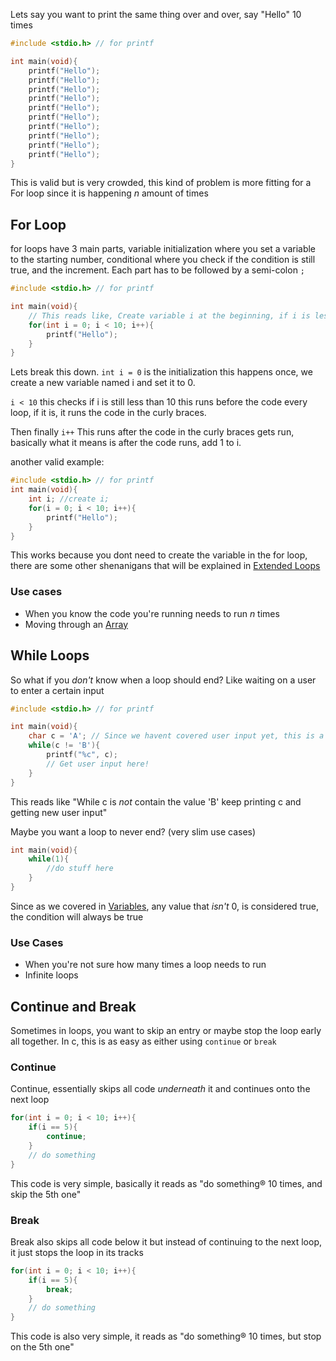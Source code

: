 Lets say you want to print the same thing over and over, say "Hello" 10 times
```c
#include <stdio.h> // for printf

int main(void){
	printf("Hello");
	printf("Hello");
	printf("Hello");
	printf("Hello");
	printf("Hello");
	printf("Hello");
	printf("Hello");
	printf("Hello");
	printf("Hello");
	printf("Hello");	
}
```
This is valid but is very crowded, this kind of problem is more fitting for a For loop since it is happening $n$ amount of times

## For Loop
for loops have 3 main parts, variable initialization where you set a variable to the starting number, conditional where you check if the condition is still true, and the increment. Each part has to be followed by a semi-colon `;`

```c
#include <stdio.h> // for printf

int main(void){
	// This reads like, Create variable i at the beginning, if i is less than 10, keep going, and at the end add 1 to it 
	for(int i = 0; i < 10; i++){
		printf("Hello");
	}
}
```

Lets break this down. `int i = 0` is the initialization this happens once, we create a new variable named i and set it to 0. 

`i < 10` this checks if i is still less than 10 this runs before the code every loop, if it is, it runs the code in the curly braces. 

Then finally `i++` This runs after the code in the curly braces gets run, basically what it means is after the code runs, add 1 to i.

another valid example:
```c
#include <stdio.h> // for printf
int main(void){
	int i; //create i;
	for(i = 0; i < 10; i++){
		printf("Hello");
	}	
}

```
This works because you dont need to create the variable in the for loop, there are some other shenanigans that will be explained in [Extended Loops](<./Extended Loops.md>)

### Use cases
- When you know the code you're running needs to run $n$ times
- Moving through an [Array](<./Arrays.md>)

## While Loops
So what if you *don't* know when a loop should end? Like waiting on a user to enter a certain input
```c
#include <stdio.h> // for printf

int main(void){
	char c = 'A'; // Since we havent covered user input yet, this is a placeholder value
	while(c != 'B'){
		printf("%c", c);
		// Get user input here!
	}
}

```

This reads like "While c is *not* contain the value 'B' keep printing c and getting new user input"

Maybe you want a loop to never end? (very slim use cases)
```c
int main(void){
	while(1){
		//do stuff here
	}
}
```
Since as we covered in [Variables](<./Variables.md#Boolean>), any value that *isn't* 0, is considered true, the condition will always be true

### Use Cases
- When you're not sure how many times a loop needs to run
- Infinite loops

## Continue and Break

Sometimes in loops, you want to skip an entry or maybe stop the loop early all together. In c, this is as easy as either using `continue` or `break` 


### Continue

Continue, essentially skips all code *underneath* it and continues onto the next loop
```c
for(int i = 0; i < 10; i++){
	if(i == 5){
		continue;
	}
	// do something
}

```
This code is very simple, basically it reads as "do something® 10 times, and skip the 5th one"

### Break

Break also skips all code below it but instead of continuing to the next loop, it just stops the loop in its tracks
```c
for(int i = 0; i < 10; i++){
	if(i == 5){
		break;
	}
	// do something
}

```
This code is also very simple, it reads as "do something® 10 times, but stop on the 5th one"
